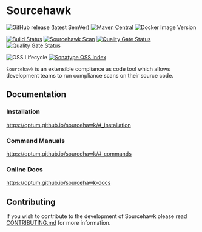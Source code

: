# Sourcehawk

![GitHub release (latest SemVer)](https://img.shields.io/github/v/release/optum/sourcehawk) 
[![Maven Central](https://img.shields.io/maven-central/v/com.optum.sourcehawk/sourcehawk-core.svg?label=Maven%20Central)](https://search.maven.org/search?q=g:%22com.optum.sourcehawk%22%20AND%20a:%22sourcehawk-core%22) 
![Docker Image Version](https://img.shields.io/docker/v/optumopensource/sourcehawk) 

[![Build Status](https://github.com/optum/sourcehawk/workflows/Maven%20CI/badge.svg)](https://github.com/optum/sourcehawk/actions) 
[![Sourcehawk Scan](https://github.com/optum/sourcehawk/workflows/Sourcehawk%20Scan/badge.svg)](https://github.com/optum/sourcehawk/actions) 
[![Quality Gate Status](https://sonarcloud.io/api/project_badges/measure?project=com.optum.sourcehawk%3Asourcehawk&metric=coverage)](https://sonarcloud.io/dashboard?id=com.optum.sourcehawk%3Asourcehawk)
[![Quality Gate Status](https://sonarcloud.io/api/project_badges/measure?project=com.optum.sourcehawk%3Asourcehawk&metric=alert_status)](https://sonarcloud.io/dashboard?id=com.optum.sourcehawk%3Asourcehawk)

![OSS Lifecycle](https://img.shields.io/osslifecycle/optum/sourcehawk) 
[![Sonatype OSS Index](https://img.shields.io/badge/Sonatype%20OSS%20Index-sourcehawk--exec-informational)](https://ossindex.sonatype.org/component/pkg:maven/com.optum.sourcehawk/sourcehawk-exec)

`Sourcehawk` is an extensible compliance as code tool which allows development teams to run compliance scans on their source code.  

## Documentation

### Installation
https://optum.github.io/sourcehawk/#_installation

### Command Manuals
https://optum.github.io/sourcehawk/#_commands

### Online Docs
https://optum.github.io/sourcehawk-docs

## Contributing
If you wish to contribute to the development of Sourcehawk please read [CONTRIBUTING.md](CONTRIBUTING.md) for more information.
